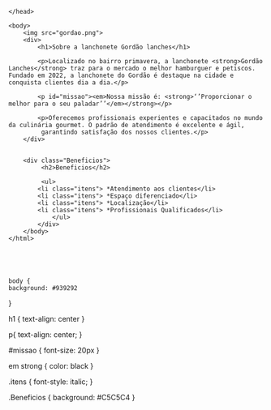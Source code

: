 <!DOCTYPE html>
<html lang=¨pt-br¨>
	<head>
		<meta charset=¨UTF-8¨>
		<title>Gordão Lanches</title>
		<link rel="stylesheet" href="style.css">

	</head>

	<body>
		<img src="gordao.png">
		<div>
			<h1>Sobre a lanchonete Gordão lanches</h1>

	 		<p>Localizado no bairro primavera, a lanchonete <strong>Gordão Lanches</strong> traz para o mercado o melhor hamburguer e petiscos. Fundado em 2022, a lanchonete do Gordão é destaque na cidade e conquista clientes dia a dia.</p>

			<p id="missao"><em>Nossa missão é: <strong>‘’Proporcionar o melhor para o seu paladar’’</em></strong></p>
			
			<p>Oferecemos profissionais experientes e capacitados no mundo da culinária gourmet. O padrão de atendimento é excelente e ágil,
			 garantindo satisfação dos nossos clientes.</p>
		</div>


		<div class="Beneficios">
			 <h2>Beneficios</h2>

			 <ul>
			<li class="itens"> *Atendimento aos clientes</li>
			<li class="itens"> *Espaço diferenciado</li>
			<li class="itens"> *Localização</li>
			<li class="itens"> *Profissionais Qualificados</li>
				</ul>
			</div>
		</body>
	</html>
	
	
	
	
	
	body {
	background: #939292
}

h1 {
		text-align: center
}

p{
		text-align: center;
}

#missao {
	font-size: 20px
}

em  strong {
		color: black
}

.itens {
	font-style: italic;
}

.Beneficios {
	background: #C5C5C4
}
